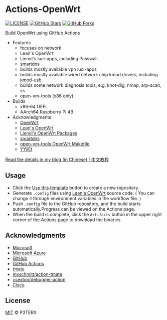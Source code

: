 # Actions-OpenWrt

[![LICENSE](https://img.shields.io/github/license/mashape/apistatus.svg?style=flat-square&label=LICENSE)](https://github.com/P3TERX/Actions-OpenWrt/blob/master/LICENSE)
[![GitHub Stars](https://img.shields.io/github/stars/P3TERX/Actions-OpenWrt.svg?style=flat-square&label=Stars&logo=github)](https://github.com/P3TERX/Actions-OpenWrt/stargazers)
[![GitHub Forks](https://img.shields.io/github/forks/P3TERX/Actions-OpenWrt.svg?style=flat-square&label=Forks&logo=github)](https://github.com/P3TERX/Actions-OpenWrt/fork)

Build OpenWrt using GitHub Actions

- Features
  - focuses on network
  - Lean's OpenWrt
  - Lienol's luci-apps, including Passwall
  - smartdns
  - builds mostly available vpn luci-apps
  - builds mostly available wired network chip kmod drivers, including kmod-usb
  - builds some network diagnosis tools, e.g. knot-dig, nmap, arp-scan, ss
  - open-vm-tools (x86 only)
- Builds
  - x86-64 UEFI
  - AArch64 Raspberry Pi 4B
- Acknowledgments
  - [OpenWrt](https://github.com/openwrt/openwrt)
  - [Lean's OpenWrt](https://github.com/coolsnowwolf/lede)
  - [Lienol's OpenWrt Packages](https://github.com/Lienol/openwrt-package)
  - [smartdns](https://github.com/pymumu/smartdns)
  - [open-vm-tools OpenWrt Makefile](https://github.com/srchack/custom-packages)
  - [YYiiEt](https://github.com/YYiiEt/Actions-OpenWrt-RaspberryPi4)
   
[Read the details in my blog (in Chinese) | 中文教程](https://p3terx.com/archives/build-openwrt-with-github-actions.html)

## Usage

- Click the [Use this template](https://github.com/P3TERX/Actions-OpenWrt/generate) button to create a new repository.
- Generate `.config` files using [Lean's OpenWrt](https://github.com/coolsnowwolf/lede) source code. ( You can change it through environment variables in the workflow file. )
- Push `.config` file to the GitHub repository, and the build starts automatically.Progress can be viewed on the Actions page.
- When the build is complete, click the `Artifacts` button in the upper right corner of the Actions page to download the binaries.

## Acknowledgments
- [Microsoft](https://www.microsoft.com)
- [Microsoft Azure](https://azure.microsoft.com)
- [GitHub](https://github.com)
- [GitHub Actions](https://github.com/features/actions)
- [tmate](https://github.com/tmate-io/tmate)
- [mxschmitt/action-tmate](https://github.com/mxschmitt/action-tmate)
- [csexton/debugger-action](https://github.com/csexton/debugger-action)
- [Cisco](https://www.cisco.com/)

## License

[MIT](https://github.com/P3TERX/Actions-OpenWrt/blob/master/LICENSE) © P3TERX
